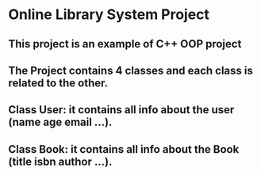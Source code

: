 # Online Library System Project
## This project is an example of C++ OOP project 
## The Project contains 4 classes and each class is related to the other.
## Class User: it contains all info about the user (name age email ...).
## Class Book: it contains all info about the Book (title isbn author ...).
